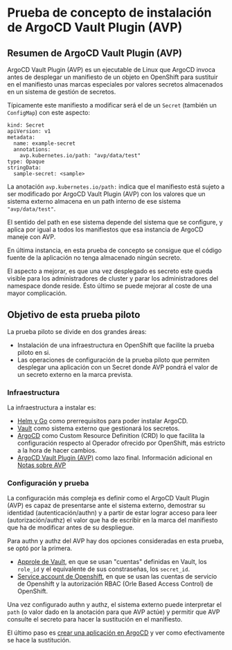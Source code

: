 # Prueba de concepto de instalación de ArgoCD Vault Plugin (AVP)

## Resumen de ArgoCD Vault Plugin (AVP)

ArgoCD Vault Plugin (AVP) es un ejecutable de Linux que ArgoCD invoca antes 
de desplegar un manifiesto de un objeto en OpenShift 
para sustituir en el manifiesto unas marcas especiales 
por valores secretos almacenados en un sistema de gestión de secretos.

Típicamente este manifiesto a modificar será el de un `Secret` (también un `ConfigMap`) con este aspecto:

```
kind: Secret
apiVersion: v1
metadata:
  name: example-secret
  annotations:
    avp.kubernetes.io/path: "avp/data/test"
type: Opaque
stringData:
  sample-secret: <sample>
```

La anotación `avp.kubernetes.io/path:` indica que el manifiesto está sujeto a ser modificado por ArgoCD Vault Plugin (AVP)
con los valores que un sistema externo almacena en un path interno de ese sistema `"avp/data/test"`.

El sentido del path en ese sistema depende del sistema que se configure, y aplica por igual a todos los manifiestos que esa instancia de ArgoCD maneje con AVP.

En última instancia, en esta prueba de concepto se consigue que el código fuente de la aplicación no tenga almacenado ningún secreto.

El aspecto a mejorar, es que una vez desplegado es secreto este queda visible para los administradores de cluster y parar los administradores del namespace donde reside.
Ésto último se puede mejorar al coste de una mayor complicación.

## Objetivo de esta prueba piloto

La prueba piloto se divide en dos grandes áreas:

- Instalación de una infraestructura en OpenShift que facilite la prueba piloto en si.
- Las operaciones de configuración de la prueba piloto que permiten desplegar una aplicación con un Secret donde AVP pondrá el valor de un secreto externo en la marca prevista.

### Infraestructura

La infraestructura a instalar es:

- [Helm y Go](10-helm-go.md) como prerrequisitos para poder instalar ArgoCD.
- [Vault](11-vault.md) como sistema externo que gestionará los secretos.
- [ArgoCD](12-argocd.md) como Custom Resource Definition (CRD) lo que facilita la configuración respecto al Operador ofrecido por OpenShift, más estricto a la hora de hacer cambios.
- [ArgoCD Vault Plugin (AVP)](20-avp.md) como lazo final. Información adicional en [Notas sobre AVP](21-avp-notas.md)

### Configuración y prueba

La configuración más compleja es definir como el ArgoCD Vault Plugin (AVP) es capaz de presentarse
ante el sistema externo, demostrar su identidad (autenticación/authn) y a partir de estar lograr acceso para leer (autorización/authz) el valor que ha de escribir en la marca del manifiesto que ha de modificar antes de su despliegue.

Para authn y authz del AVP hay dos opciones consideradas en esta prueba, se optó por la primera.

- [Approle de Vault](30-approle.md), en que se usan "cuentas" definidas en Vault, los `role_id` y el equivalente de sus constraseñas, los `secret_id`.
- [Service account de Openshift](31-sa-rbac.md), en que se usan las cuentas de servicio de Openshift y la autorización RBAC (Orle Based Access Control) de OpenShift.

Una vez configurado authn y authz, el sistema externo puede interpretar el `path` 
(o valor dado en la anotación para que AVP actúe) y permitir que AVP consulte el secreto para hacer la sustitución en el manifiesto.

El último paso es [crear una aplicación en ArgoCD](40-app.md) y ver como efectivamente se hace la sustitución.

